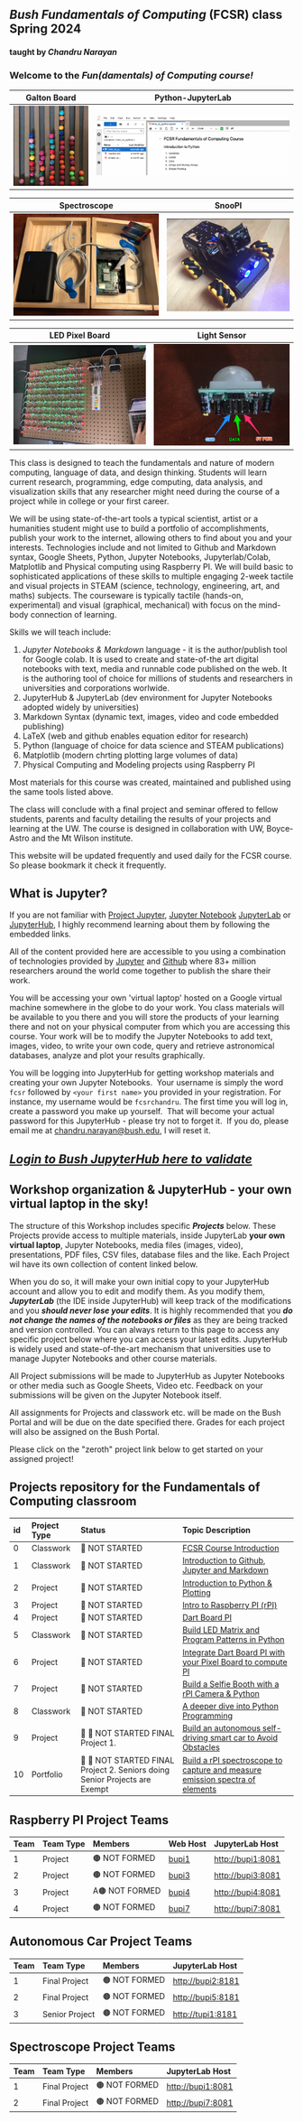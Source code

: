 ## ***Bush Fundamentals of Computing*** (FCSR) class Spring 2024 
#### taught by *Chandru Narayan*

### Welcome to the ***Fun(damentals) of Computing course!***

Galton Board|Python-JupyterLab
:---:|:---:
![rpi](gboard.png)|![jup](jupyterlab.png)

Spectroscope|SnooPI
:---:|:---:
![sp2](sp2.png)|![sn1](sn1.png)

LED Pixel Board|Light Sensor
:---:|:---:
![rpi](pboard.jpeg)|![rpi](pir3.jpg)

This class is designed to teach the fundamentals and nature of modern computing, language of data, and design thinking. Students will learn current research, programming, edge computing, data analysis, and visualization skills that any researcher might need during the course of a project while in college or your first career.

We will be using state-of-the-art tools a typical scientist, artist or a humanities student might use to build a portfolio of accomplishments, publish your work to the internet, allowing others to find about you and your interests. Technologies include and not limited to Github and Markdown syntax, Google Sheets, Python, Jupyter Notebooks, Jupyterlab/Colab, Matplotlib and Physical computing using Raspberry PI. We will build basic to sophisticated applications of these skills to multiple engaging 2-week tactile and visual projects in STEAM (science, technology, engineering, art, and maths) subjects. The courseware is typically tactile (hands-on, experimental) and visual (graphical, mechanical) with focus on the mind-body connection of learning.

Skills we will teach include:
1. *Jupyter Notebooks & Markdown* language - it is the author/publish tool for Google colab. It is used to create and state-of-the art digital notebooks with text, media and runnable code published on the web.  It is the authoring tool of choice for millions of students and researchers in universities and corporations worlwide.
1. JupyterHub & JupyterLab (dev environment for Jupyter Notebooks adopted widely by universities)
1. Markdown Syntax (dynamic text, images, video and code embedded publishing)
1. LaTeX (web and github enables equation editor for research)
1. Python (language of choice for data science and STEAM publications)
1. Matplotlib (modern chrting plotting large volumes of data)
1. Physical Computing and Modeling projects using Raspberry PI

Most materials for this course was created, maintained and published using the same tools listed above.

The class will conclude with a final project and seminar offered to fellow students, parents and faculty detailing the results of your projects and learning at the UW.  The course is designed in collaboration with UW, Boyce-Astro and the Mt Wilson institute.

This website will be updated frequently and used daily for the FCSR course. So please bookmark it check it frequently. 

## What is Jupyter?

If you are not familiar with [Project Jupyter](http://jupyter.org/), [Jupyter Notebook](https://jupyter.org/try-jupyter/retro/notebooks/?path=notebooks/Intro.ipynb) [JupyterLab](https://jupyter.org/try-jupyter/retro/notebooks/?path=notebooks/Intro.ipynb) or [JupyterHub](http://jupyter.org/hub), I highly recommend learning about them by following the embedded links.  

All of the content provided here are accessible to you using a combination of technologies provided by [Jupyter](http://jupyter.org/) and [Github](https://github.com/) where 83+ million researchers around the world come together to publish the share their work.  

You will be accessing your own 'virtual laptop' hosted on a Google virtual machine somewhere in the globe to do your work.  You class materials will be available to you there and you will store the products of your learning there and not on your physical computer from which you are accessing this course. Your work will be to modify the Jupyter Notebooks to add text, images, video, to write your own code, query and retrieve astronomical databases, analyze and plot your results graphically.

You will be logging into JupyterHub for getting workshop materials and creating your own Jupyter Notebooks.  Your username is simply the word ```fcsr``` followed by ```<your first name>``` you provided in your registration. For instance, my username would be ```fcsrchandru```. The first time you will log in, create a password you make up yourself.  That will become your actual password for this JupyterHub - please try not to forget it.  If you do, please email me at chandru.narayan@bush.edu, I will reset it.

## ***[Login to Bush JupyterHub here to validate](https://bushastrolab.com/hub/login)***

## Workshop organization & JupyterHub - your own virtual laptop in the sky!

The structure of this Workshop includes specific ***Projects*** below.  These Projects provide access to multiple materials, inside JupyterLab **your own virtual laptop**, Jupyter Notebooks, media files (images, video), presentations, PDF files, CSV files, database files and the like.  Each Project wil have its own collection of content linked below.  

When you do so, it will make your own initial copy to your JupyterHub account and allow you to edit and modify them.  As you modify them, ***JupyterLab*** (the IDE inside JupyterHub) will keep track of the modifications and you ***should never lose your edits***.  It is highly recommended that you ***do not change the names of the notebooks or files*** as they are being tracked and version controlled. You can always return to this page to access any specific project below where you can access your latest edits.  JupyterHub is widely used and state-of-the-art mechanism that universities use to manage Jupyter Notebooks and other course materials. 

All Project submissions will be made to JupyterHub as Jupyter Notebooks or other media such as Google Sheets, Video etc. Feedback on your submissions will be given on the Jupyter Notebook itself. 

All assignments for Projects and classwork etc. will be made on the Bush Portal and will be due on the date specified there. Grades for each project will also be assigned on the Bush Portal.

Please click on the "zeroth" project link below to get started on your assigned project!

## Projects repository for the Fundamentals of Computing classroom

id|Project Type|Status|Topic Description
:---|:---|:---|:---
0|Classwork|🔵 NOT STARTED|<a href="https://chandrunarayan.github.io/fcsr/projects/intro_to_fcsr" target="_blank">FCSR Course Introduction</a>
1|Classwork|🔵 NOT STARTED|<a href="https://chandrunarayan.github.io/fcsr/projects/intro_to_jupyter" target="_blank">Introduction to Github, Jupyter and Markdown</a>
2|Project|🔵 NOT STARTED|<a href="https://chandrunarayan.github.io/fcsr/projects/intro_to_python" target="_blank">Introduction to Python & Plotting</a>
3|Project|🔵 NOT STARTED|<a href="https://chandrunarayan.github.io/fcsr/projects/intro_to_rpi" target="_blank">Intro to Raspberry PI (rPI)</a>
4|Project|🔵 NOT STARTED|<a href="https://chandrunarayan.github.io/fcsr/projects/dart_board_pi" target="_blank">Dart Board PI</a>
5|Classwork|🔵 NOT STARTED|<a href="https://chandrunarayan.github.io/fcsr/projects/rpi_led_string" target="_blank">Build LED Matrix and Program Patterns in Python</a>
6|Project|🔵 NOT STARTED|<a href="https://chandrunarayan.github.io/fcsr/projects/dart_board_pi" target="_blank">Integrate Dart Board PI with your Pixel Board to compute PI</a>
7|Project|🔵 NOT STARTED|<a href="https://chandrunarayan.github.io/fcsr/projects/selfie_booth" target="_blank">Build a Selfie Booth with a rPI Camera & Python</a>
8|Classwork|🔵 NOT STARTED|<a href="https://chandrunarayan.github.io/fcsr/projects/python_deep_dive" target="_blank">A deeper dive into Python Programming</a>
9| Project|🎉 🔵 NOT STARTED FINAL Project 1.|<a href="https://chandrunarayan.github.io/fcsr/projects/rpi_car" target="_blank">Build an autonomous self-driving smart car to Avoid Obstacles</a>
10| Portfolio|🎉 🔵 NOT STARTED FINAL Project 2. Seniors doing Senior Projects are Exempt|<a href="https://chandrunarayan.github.io/fcsr/projects/rpi_spectroscope" target="_blank">Build a rPI spectroscope to capture and measure emission spectra of elements</a>

## Raspberry PI Project Teams

Team|Team Type|Members|Web Host|JupyterLab Host
:---|:---|:---|:---|:---
1| Project|🟤 NOT FORMED|[bupi1](http://bupi1)|[http://bupi1:8081](http://bupi1:8081)
2| Project|🟤 NOT FORMED|[bupi3](http://bupi3)|[http://bupi3:8081](http://bupi3:8081)
3| Project|A🟤 NOT FORMED|[bupi4](http://bupi4)|[http://bupi4:8081](http://bupi4:8081)
4| Project|🟤 NOT FORMED|[bupi7](http://bupi7)|[http://bupi7:8081](http://bupi7:8081)

## Autonomous Car Project Teams

Team|Team Type|Members|JupyterLab Host
:---|:---|:---|:---
1| Final Project|🟤 NOT FORMED|[http://bupi2:8181](http://bupi2:8181)
2| Final Project|🟤 NOT FORMED|[http://bupi5:8181](http://bupi5:8181)
3| Senior Project|🟤 NOT FORMED|[http://tupi1:8181](http://tupi1:8181)

## Spectroscope Project Teams

Team|Team Type|Members|JupyterLab Host
:---|:---|:---|:---
1| Final Project|🟤 NOT FORMED|[http://bupi1:8081](http://bupi1:8081)
2| Final Project|🟤 NOT FORMED|[http://bupi7:8081](http://bupi7:8081)